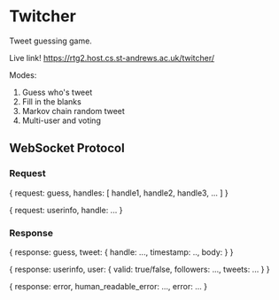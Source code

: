 # Twitcher
Tweet guessing game.

Live link! https://rtg2.host.cs.st-andrews.ac.uk/twitcher/

Modes:
  1. Guess who's tweet
  2. Fill in the blanks
  3. Markov chain random tweet
  4. Multi-user and voting

## WebSocket Protocol

### Request

{
  request: guess,
  handles: [
    handle1,
    handle2,
    handle3,
    ...
  ]
}

{
  request: userinfo,
  handle: ...
}

### Response

{
  response: guess,
  tweet: {
    handle: ...,
    timestamp: ..,
    body:
   }
}


{
  response: userinfo,
  user: {
    valid: true/false,
    followers: ...,
    tweets: ...
   }
}

{
  response: error,
  human_readable_error: ...,
  error: ...
}

